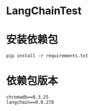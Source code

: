 # LangChainTest

# 安装依赖包 
```
pip install -r requirements.txt

```
# 依赖包版本
```
chromadb==0.3.25
langchain==0.0.278
```
